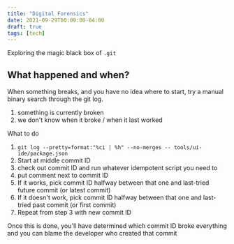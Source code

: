 ```yaml
---
title: "Digital Forensics"
date: 2021-09-29T00:00:00-04:00
draft: true
tags: [tech]
---
```


Exploring the magic black box of `.git`

## What happened and when?

When something breaks, and you have no idea where to start, try a manual binary search through the git log.

1. something is currently broken
2. we don't know when it broke / when it last worked

What to do

1. `git log --pretty=format:"%ci | %h" --no-merges -- tools/ui-ide/package.json`
2. Start at middle commit ID
3. check out commit ID and run whatever idempotent script you need to
4. put comment next to commit ID
5. If it works, pick commit ID halfway between that one and last-tried future commit (or latest commit)
6. If it doesn't work, pick commit ID halfway between that one and last-tried past commit (or first commit)
7. Repeat from step 3 with new commit ID

Once this is done, you'll have determined which commit ID broke everything and you can blame the developer who created that commit
